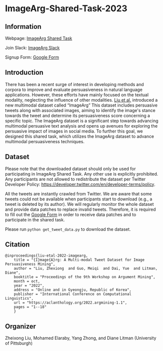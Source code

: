 # ImageArg-Shared-Task-2023

## Information
Webpage: [ImageArg Shared Task](https://imagearg.github.io/)

Join Slack: [ImageArg Slack](https://join.slack.com/t/imagearg/shared_invite/zt-1ss5hdb6d-eNCaWOAEe4O_8UE1gQxIxA)

Signup Form: [Google Form](https://docs.google.com/forms/d/e/1FAIpQLSci3TSw6ylcWnjXQsoUjh3buAQx7IdgiJwrJDR2pDHMm8DIpQ/viewform)

## Introduction
There has been a recent surge of interest in developing methods and corpora to improve and evaluate persuasiveness in natural language applications. However, these efforts have mainly focused on the textual modality, neglecting the influence of other modalities. [Liu et al.](https://aclanthology.org/2022.argmining-1.1.pdf) introduced a new multimodal dataset called “ImageArg” This dataset includes persuasive tweets along with associated images, aiming to identify the image's stance towards the tweet and determine its persuasiveness score concerning a specific topic. The ImageArg dataset is a significant step towards advancing multimodal persuasive text analysis and opens up avenues for exploring the persuasive impact of images in social media. To further this goal, we designed this shared task, which utilizes the ImageArg dataset to advance multimodal persuasiveness techniques.

## Dataset
Please note that the downloaded dataset should only be used for participating in ImageArg Shared Task. Any other use is explicitly prohibited. Any participants are not allowed to redistribute the dataset per Twitter Developer Policy: https://developer.twitter.com/en/developer-terms/policy.

All the tweets are instantly crawled from Twitter. We are aware that some tweets could not be available when participants start to download (e.g., a tweet is deleted by its author). We will regularly monitor the whole dataset and provide data patches to replace invalid tweets. Therefore, it is required to fill out the [Google Form](https://docs.google.com/forms/d/e/1FAIpQLSci3TSw6ylcWnjXQsoUjh3buAQx7IdgiJwrJDR2pDHMm8DIpQ/viewform) in order to receive data patches and to participate in the shared task.

Please run `python get_tweet_data.py` to download the dataset.

## Citation
``````
@inproceedings{liu-etal-2022-imagearg,
    title = "{I}mage{A}rg: A Multi-modal Tweet Dataset for Image Persuasiveness Mining",
    author = "Liu, Zhexiong  and Guo, Meiqi  and Dai, Yue  and Litman, Diane",
    booktitle = "Proceedings of the 9th Workshop on Argument Mining",
    month = oct,
    year = "2022",
    address = "Online and in Gyeongju, Republic of Korea",
    publisher = "International Conference on Computational Linguistics",
    url = "https://aclanthology.org/2022.argmining-1.1",
    pages = "1--18"
    }
``````

## Organizer

Zheixong Liu, Mohamed Elaraby, Yang Zhong, and Diane Litman (University of Pittsburgh)